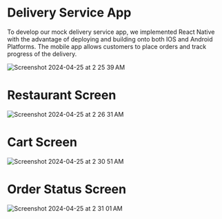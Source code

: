 # Delivery Service App
To develop our mock delivery service app, we implemented React Native with the advantage of deploying and building onto both IOS and Android Platforms. The mobile app allows customers to place orders and track progress of the delivery.

![Screenshot 2024-04-25 at 2 25 39 AM](https://github.com/KhamalG/Senior-Capstone/assets/100321660/8f7d7f17-1682-40bf-8f21-ab3a124f3954)

# Restaurant Screen
![Screenshot 2024-04-25 at 2 26 31 AM](https://github.com/KhamalG/Senior-Capstone/assets/100321660/a27488ad-8a09-44c8-967a-3cdfebc702d1)

# Cart Screen
![Screenshot 2024-04-25 at 2 30 51 AM](https://github.com/KhamalG/Senior-Capstone/assets/100321660/f8d1c2ee-e6b5-44c5-8187-04100e60ccc5)

# Order Status Screen
![Screenshot 2024-04-25 at 2 31 01 AM](https://github.com/KhamalG/Senior-Capstone/assets/100321660/71b4faf8-a0b4-4ce8-ac9d-cbae47fc178e)
